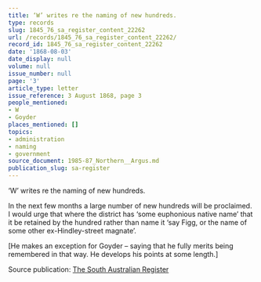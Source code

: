 ```yaml
---
title: ‘W’ writes re the naming of new hundreds.
type: records
slug: 1845_76_sa_register_content_22262
url: /records/1845_76_sa_register_content_22262/
record_id: 1845_76_sa_register_content_22262
date: '1868-08-03'
date_display: null
volume: null
issue_number: null
page: '3'
article_type: letter
issue_reference: 3 August 1868, page 3
people_mentioned:
- W
- Goyder
places_mentioned: []
topics:
- administration
- naming
- government
source_document: 1985-87_Northern__Argus.md
publication_slug: sa-register
---
```


‘W’ writes re the naming of new hundreds.

In the next few months a large number of new hundreds will be proclaimed.  I would urge that where the district has ‘some euphonious native name’ that it be retained by the hundred rather than name it ‘say Figg, or the name of some other ex-Hindley-street magnate’.

[He makes an exception for Goyder – saying that he fully merits being remembered in that way.  He develops his points at some length.]

Source publication: [The South Australian Register](/publications/sa-register/)
